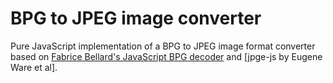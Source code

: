 # BPG to JPEG image converter
Pure JavaScript implementation of a BPG to JPEG image format converter
based on [Fabrice Bellard's JavaScript BPG decoder](https://github.com/mirrorer/libbpg/blob/master/html/bpgdec.js)
and [jpge-js by Eugene Ware et al].
